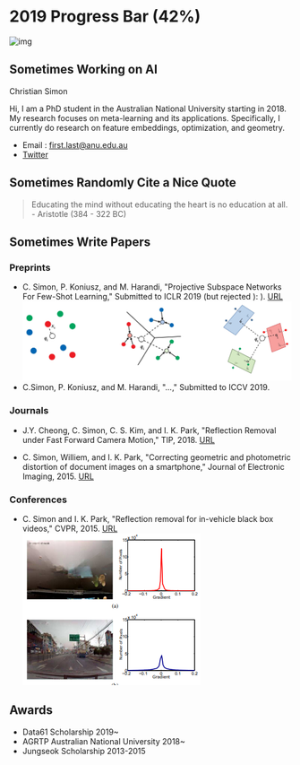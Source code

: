 # 2019 Progress Bar (42%)
![img](https://pbs.twimg.com/media/D8HoTvEXUAAJa0J?format=jpg&name=small)



## Sometimes Working on AI

Christian Simon

Hi, I am a PhD student in the Australian National University starting in 2018.
My research focuses on meta-learning and its applications. Specifically, I currently do research on feature embeddings, optimization, and geometry.

- Email : first.last@anu.edu.au
- [Twitter](https://twitter.com/cimonou)


## Sometimes Randomly Cite a Nice Quote

> Educating the mind without educating the heart is no education at all. - Aristotle (384 - 322 BC)



## Sometimes Write Papers
### Preprints
- C. Simon, P. Koniusz, and M. Harandi, "Projective Subspace Networks For Few-Shot Learning," Submitted to ICLR 2019 (but rejected ): ). [URL](https://openreview.net/pdf?id=rkzfuiA9F7)
![img](https://raw.githubusercontent.com/chrysts/chrysts.github.io/master/images/psn.jpg)
- C.Simon, P. Koniusz, and M. Harandi, "...," Submitted to ICCV 2019. 

### Journals
- J.Y. Cheong, C. Simon, C. S. Kim, and I. K. Park, "Reflection Removal under Fast Forward Camera Motion," TIP, 2018. [URL](http://image.inha.ac.kr/wp-content/uploads/2017/07/TIP2017Cheong.pdf)

- C. Simon, Williem, and I. K. Park, "Correcting geometric and photometric distortion of document images on a smartphone," Journal of Electronic Imaging, 2015. [URL](http://image.inha.ac.kr/paper/JEI201501_Simon.pdf)

### Conferences
- C. Simon and I. K. Park, "Reflection removal for in-vehicle black box videos," CVPR, 2015. [URL](http://image.inha.ac.kr/paper/CVPR2015_Simon.pdf)
![img](https://raw.githubusercontent.com/chrysts/chrysts.github.io/master/images/cvpr2015reflection.png)


## Awards
- Data61 Scholarship 2019~
- AGRTP Australian National University 2018~
- Jungseok Scholarship 2013-2015
